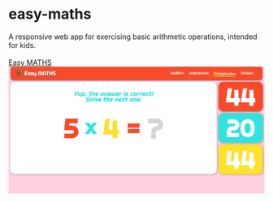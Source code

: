 # easy-maths
A responsive web app for exercising basic arithmetic operations, intended for kids.
<br><br>
<a href="" target="_blank">Easy MATHS</a>
<img src="https://github.com/DobarBREND/easy-maths/blob/main/easy_maths_master.png" alt="Easy MATHS">

